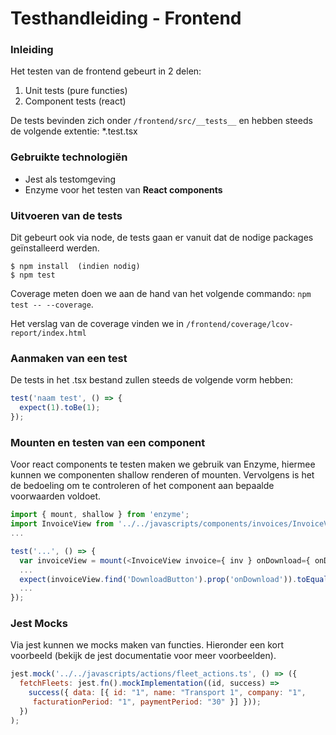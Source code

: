 # Testhandleiding - Frontend

### Inleiding
Het testen van de frontend gebeurt in 2 delen:
1. Unit tests (pure functies)
2. Component tests (react)

De tests bevinden zich onder `/frontend/src/__tests__` en hebben steeds de volgende extentie: \*.test.tsx

### Gebruikte technologiën
- Jest als testomgeving
- Enzyme voor het testen van **React components**

### Uitvoeren van de tests
Dit gebeurt ook via node, de tests gaan er vanuit dat de nodige packages geïnstalleerd werden.
```
$ npm install  (indien nodig)
$ npm test
```

Coverage meten doen we aan de hand van het volgende commando: `npm test -- --coverage`.

Het verslag van de coverage vinden we in `/frontend/coverage/lcov-report/index.html`

### Aanmaken van een test
De tests in het .tsx bestand zullen steeds de volgende vorm hebben:
``` javascript
test('naam test', () => {
  expect(1).toBe(1);
});
```

### Mounten en testen van een component
Voor react components te testen maken we gebruik van Enzyme, hiermee kunnen we componenten shallow renderen of mounten. Vervolgens is het de bedoeling om te controleren of het component aan bepaalde voorwaarden voldoet.
``` javascript
import { mount, shallow } from 'enzyme';
import InvoiceView from '../../javascripts/components/invoices/InvoiceView.tsx';
...

test('...', () => {
  var invoiceView = mount(<InvoiceView invoice={ inv } onDownload={ onDownload }/>);
  ...
  expect(invoiceView.find('DownloadButton').prop('onDownload')).toEqual(onDownload);
  ...
});
```

### Jest Mocks
Via jest kunnen we mocks maken van functies. Hieronder een kort voorbeeld (bekijk de jest documentatie voor meer voorbeelden).

``` javascript
jest.mock('../../javascripts/actions/fleet_actions.ts', () => ({
  fetchFleets: jest.fn().mockImplementation((id, success) =>
    success({ data: [{ id: "1", name: "Transport 1", company: "1",
     facturationPeriod: "1", paymentPeriod: "30" }] }));
  })
);
```
